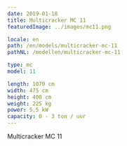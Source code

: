 ```yaml
---
date: 2019-01-18
title: Multicracker MC 11
featuredImage: ../images/mc11.png

locale: en
path: /en/models/multicracker-mc-11
pathNL: /modellen/multicracker-mc-11

type: mc
model: 11

length: 1070 cm 
width: 475 cm
height: 400 cm
weight: 225 kg
power: 5,5 kW
capacity: 0 - 3 ton / uur
---
```

Multicracker MC 11